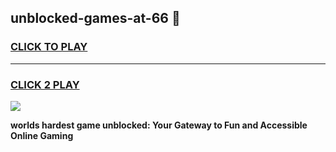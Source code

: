 
## unblocked-games-at-66 👋
<h3>
<a href="https://premium.freeplayer.one?title=unblocked-games-at-66&ref=14F">CLICK TO PLAY</a></h3>
<hr>

<h3>
<a href="https://premium.freeplayer.one?title=unblocked-games-at-66&ref=14F">CLICK 2 PLAY</a>
  
</h3>

<a href="https://premium.freeplayer.one?title=unblocked-games-at-66&ref=12F/"><img src="https://clearcache.store/games.png"></a>


**worlds hardest game unblocked: Your Gateway to Fun and Accessible Online Gaming**
